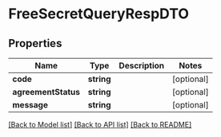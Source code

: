 # FreeSecretQueryRespDTO

## Properties
Name | Type | Description | Notes
------------ | ------------- | ------------- | -------------
**code** | **string** |  | [optional] 
**agreementStatus** | **string** |  | [optional] 
**message** | **string** |  | [optional] 

[[Back to Model list]](../README.md#documentation-for-models) [[Back to API list]](../README.md#documentation-for-api-endpoints) [[Back to README]](../README.md)


